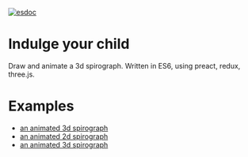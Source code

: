 [![esdoc](https://doc.esdoc.org/github.com/fingerpich/indulgeInnerChild/badge.svg)](https://doc.esdoc.org/github.com/fingerpich/indulgeInnerChild/)

# Indulge your child
Draw and animate a 3d spirograph. Written in ES6, using preact, redux, three.js.

# Examples

- [an animated 3d spirograph](https://fingerpich.github.io/spiro3d/?QRQD1EQW2VS20VC1VPFqVQW10VS6VC1VPFqVQW10VS1VC54VPTqeVD2EQW10VS5VC1VPFqeVD3EeqVOQAFVHTqq)
- [an animated 2d spirograph](https://fingerpich.github.io/spiro3d/?QRQD1EQW7VS3VC239VPFqVQW2VS73VC14281VPFqVQW16VS19VC9338VPTqeVD2EeVD3EeqVOQAFVHFqq)
- [an animated 3d spirograph](https://fingerpich.github.io/spiro3d/?QRQD1EQW10VS25VC18269VPTXZVD2EZVD3EQW10VS47VC16609VPTXZXVOQAFVHFXX)
